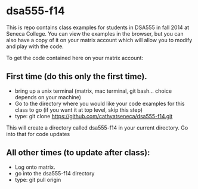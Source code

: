 dsa555-f14
==========


This is repo contains class examples for students in DSA555 in fall 2014 at Seneca College.  You can view the examples in the browser, but you can also have a copy of it on your matrix account which will allow you to modify and play with the code.

To get the code contained here on your matrix account:

First time (do this only the first time).  
----------------------------------------

* bring up a unix terminal (matrix, mac terminal, git bash... choice depends on your machine)
* Go to the directory where you would like your code examples for this class to go (if you want it at top level, skip this step)
* type: git clone https://github.com/cathyatseneca/dsa555-f14.git

This will create a directory called dsa555-f14 in your current directory.  Go into that for code updates

All other times (to update after class):
----------------

* Log onto matrix.
* go into the dsa555-f14 directory
* type: git pull origin
